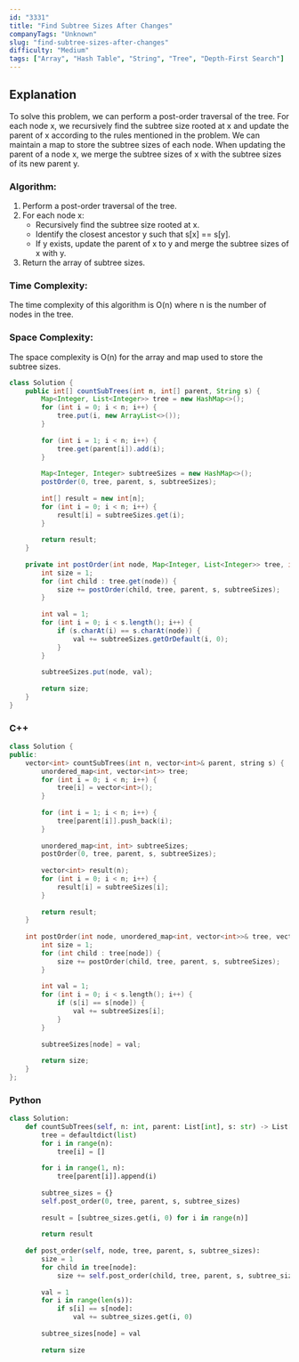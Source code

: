 ```yaml
---
id: "3331"
title: "Find Subtree Sizes After Changes"
companyTags: "Unknown"
slug: "find-subtree-sizes-after-changes"
difficulty: "Medium"
tags: ["Array", "Hash Table", "String", "Tree", "Depth-First Search"]
---
```


## Explanation
To solve this problem, we can perform a post-order traversal of the tree. For each node x, we recursively find the subtree size rooted at x and update the parent of x according to the rules mentioned in the problem. We can maintain a map to store the subtree sizes of each node. When updating the parent of a node x, we merge the subtree sizes of x with the subtree sizes of its new parent y.

### Algorithm:
1. Perform a post-order traversal of the tree.
2. For each node x:
   - Recursively find the subtree size rooted at x.
   - Identify the closest ancestor y such that s[x] == s[y].
   - If y exists, update the parent of x to y and merge the subtree sizes of x with y.
3. Return the array of subtree sizes.

### Time Complexity:
The time complexity of this algorithm is O(n) where n is the number of nodes in the tree.

### Space Complexity:
The space complexity is O(n) for the array and map used to store the subtree sizes.
```java
class Solution {
    public int[] countSubTrees(int n, int[] parent, String s) {
        Map<Integer, List<Integer>> tree = new HashMap<>();
        for (int i = 0; i < n; i++) {
            tree.put(i, new ArrayList<>());
        }
        
        for (int i = 1; i < n; i++) {
            tree.get(parent[i]).add(i);
        }
        
        Map<Integer, Integer> subtreeSizes = new HashMap<>();
        postOrder(0, tree, parent, s, subtreeSizes);
        
        int[] result = new int[n];
        for (int i = 0; i < n; i++) {
            result[i] = subtreeSizes.get(i);
        }
        
        return result;
    }
    
    private int postOrder(int node, Map<Integer, List<Integer>> tree, int[] parent, String s, Map<Integer, Integer> subtreeSizes) {
        int size = 1;
        for (int child : tree.get(node)) {
            size += postOrder(child, tree, parent, s, subtreeSizes);
        }
        
        int val = 1;
        for (int i = 0; i < s.length(); i++) {
            if (s.charAt(i) == s.charAt(node)) {
                val += subtreeSizes.getOrDefault(i, 0);
            }
        }
        
        subtreeSizes.put(node, val);
        
        return size;
    }
}
```

### C++
```cpp
class Solution {
public:
    vector<int> countSubTrees(int n, vector<int>& parent, string s) {
        unordered_map<int, vector<int>> tree;
        for (int i = 0; i < n; i++) {
            tree[i] = vector<int>();
        }
        
        for (int i = 1; i < n; i++) {
            tree[parent[i]].push_back(i);
        }
        
        unordered_map<int, int> subtreeSizes;
        postOrder(0, tree, parent, s, subtreeSizes);
        
        vector<int> result(n);
        for (int i = 0; i < n; i++) {
            result[i] = subtreeSizes[i];
        }
        
        return result;
    }
    
    int postOrder(int node, unordered_map<int, vector<int>>& tree, vector<int>& parent, string& s, unordered_map<int, int>& subtreeSizes) {
        int size = 1;
        for (int child : tree[node]) {
            size += postOrder(child, tree, parent, s, subtreeSizes);
        }
        
        int val = 1;
        for (int i = 0; i < s.length(); i++) {
            if (s[i] == s[node]) {
                val += subtreeSizes[i];
            }
        }
        
        subtreeSizes[node] = val;
        
        return size;
    }
};
```

### Python
```python
class Solution:
    def countSubTrees(self, n: int, parent: List[int], s: str) -> List[int]:
        tree = defaultdict(list)
        for i in range(n):
            tree[i] = []
        
        for i in range(1, n):
            tree[parent[i]].append(i)
        
        subtree_sizes = {}
        self.post_order(0, tree, parent, s, subtree_sizes)
        
        result = [subtree_sizes.get(i, 0) for i in range(n)]
        
        return result
    
    def post_order(self, node, tree, parent, s, subtree_sizes):
        size = 1
        for child in tree[node]:
            size += self.post_order(child, tree, parent, s, subtree_sizes)
        
        val = 1
        for i in range(len(s)):
            if s[i] == s[node]:
                val += subtree_sizes.get(i, 0)
        
        subtree_sizes[node] = val
        
        return size
```
